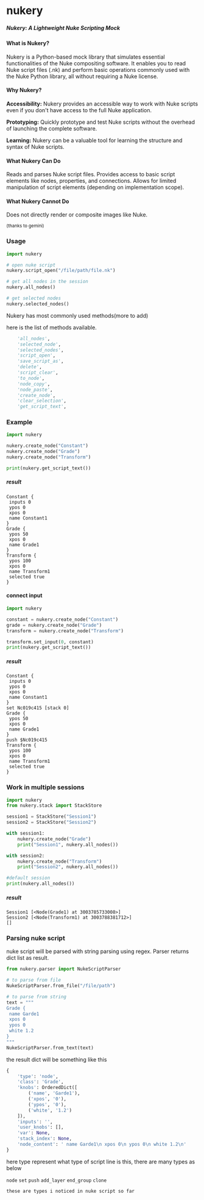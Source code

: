 # nukery

##### Nukery: A Lightweight Nuke Scripting Mock

#### What is Nukery?

Nukery is a Python-based mock library that simulates essential functionalities of the Nuke compositing software. It enables you to read Nuke script files (.nk) and perform basic operations commonly used with the Nuke Python library, all without requiring a Nuke license.

#### Why Nukery?

**Accessibility:** Nukery provides an accessible way to work with Nuke scripts even if you don't have access to the full Nuke application.

**Prototyping:** Quickly prototype and test Nuke scripts without the overhead of launching the complete software.

**Learning:** Nukery can be a valuable tool for learning the structure and syntax of Nuke scripts.

#### What Nukery Can Do

Reads and parses Nuke script files.
Provides access to basic script elements like nodes, properties, and connections.
Allows for limited manipulation of script elements (depending on implementation scope).

#### What Nukery Cannot Do

Does not directly render or composite images like Nuke.

<sub>(thanks to gemini)</sub>

### Usage
```python
import nukery

# open nuke script
nukery.script_open("/file/path/file.nk")

# get all nodes in the session
nukery.all_nodes()

# get selected nodes
nukery.selected_nodes()
```
Nukery has most commonly used methods(more to add)

here is the list of methods available.
```python
    'all_nodes',
    'selected_node',
    'selected_nodes',
    'script_open',
    'save_script_as',
    'delete',
    'script_clear',
    'to_node',
    'node_copy',
    'node_paste',
    'create_node',
    'clear_selection',
    'get_script_text',
```

### Example 

```python
import nukery

nukery.create_node("Constant")
nukery.create_node("Grade")
nukery.create_node("Transform")

print(nukery.get_script_text())
```
##### result
```
Constant {
 inputs 0
 ypos 0
 xpos 0
 name Constant1
}
Grade {
 ypos 50
 xpos 0
 name Grade1
}
Transform {
 ypos 100
 xpos 0
 name Transform1
 selected true
}
```
#### connect input
```python
import nukery

constant = nukery.create_node("Constant")
grade = nukery.create_node("Grade")
transform = nukery.create_node("Transform")

transform.set_input(0, constant)
print(nukery.get_script_text())
```
##### result
```
Constant {
 inputs 0
 ypos 0
 xpos 0
 name Constant1
}
set Nc019c415 [stack 0]
Grade {
 ypos 50
 xpos 0
 name Grade1
}
push $Nc019c415
Transform {
 ypos 100
 xpos 0
 name Transform1
 selected true
}
```

### Work in multiple sessions
```python
import nukery
from nukery.stack import StackStore

session1 = StackStore("Session1")
session2 = StackStore("Session2")

with session1:
    nukery.create_node("Grade")
    print("Session1", nukery.all_nodes())

with session2:
    nukery.create_node("Transform")
    print("Session2", nukery.all_nodes())

#default session
print(nukery.all_nodes())
```
##### result
```
Session1 [<Node(Grade1) at 3003785733008>]
Session2 [<Node(Transform1) at 3003788381712>]
[]
```


### Parsing nuke script
nuke script will be parsed with string parsing using regex. Parser returns dict list as result.

```python
from nukery.parser import NukeScriptParser

# to parse from file
NukeScriptParser.from_file("/file/path")

# to parse from string
text = """
Grade {
 name Garde1
 xpos 0
 ypos 0
 white 1.2
}
"""
NukeScriptParser.from_text(text)
```

the result dict will be something like this

```python
{
    'type': 'node', 
    'class': 'Grade', 
    'knobs': OrderedDict([
        ('name', 'Garde1'), 
        ('xpos', '0'), 
        ('ypos', '0'), 
        ('white', '1.2')
    ]), 
    'inputs': '', 
    'user_knobs': [], 
    'var': None, 
    'stack_index': None, 
    'node_content': ' name Garde1\n xpos 0\n ypos 0\n white 1.2\n'
}
```
here type represent what type of script line is this, there are many types as below

`node` `set` `push` `add_layer` `end_group` `clone`

```
these are types i noticed in nuke script so far
```
